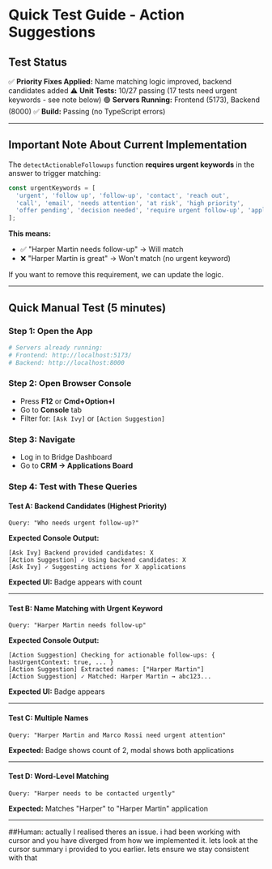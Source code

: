 # Quick Test Guide - Action Suggestions

## Test Status

✅ **Priority Fixes Applied:** Name matching logic improved, backend candidates added
⚠️ **Unit Tests:** 10/27 passing (17 tests need urgent keywords - see note below)
🟢 **Servers Running:** Frontend (5173), Backend (8000)
✅ **Build:** Passing (no TypeScript errors)

---

## Important Note About Current Implementation

The `detectActionableFollowups` function **requires urgent keywords** in the answer to trigger matching:

```typescript
const urgentKeywords = [
  'urgent', 'follow up', 'follow-up', 'contact', 'reach out',
  'call', 'email', 'needs attention', 'at risk', 'high priority',
  'offer pending', 'decision needed', 'require urgent follow-up', 'applicants require'
];
```

**This means:**
- ✅ "Harper Martin needs follow-up" → Will match
- ❌ "Harper Martin is great" → Won't match (no urgent keyword)

If you want to remove this requirement, we can update the logic.

---

## Quick Manual Test (5 minutes)

### Step 1: Open the App
```bash
# Servers already running:
# Frontend: http://localhost:5173/
# Backend: http://localhost:8000
```

### Step 2: Open Browser Console
- Press **F12** or **Cmd+Option+I**
- Go to **Console** tab
- Filter for: `[Ask Ivy]` or `[Action Suggestion]`

### Step 3: Navigate
- Log in to Bridge Dashboard
- Go to **CRM → Applications Board**

### Step 4: Test with These Queries

#### Test A: Backend Candidates (Highest Priority)
```
Query: "Who needs urgent follow-up?"
```
**Expected Console Output:**
```
[Ask Ivy] Backend provided candidates: X
[Action Suggestion] ✓ Using backend candidates: X
[Ask Ivy] ✓ Suggesting actions for X applications
```
**Expected UI:** Badge appears with count

---

#### Test B: Name Matching with Urgent Keyword
```
Query: "Harper Martin needs follow-up"
```
**Expected Console Output:**
```
[Action Suggestion] Checking for actionable follow-ups: { hasUrgentContext: true, ... }
[Action Suggestion] Extracted names: ["Harper Martin"]
[Action Suggestion] ✓ Matched: Harper Martin → abc123...
```
**Expected UI:** Badge appears

---

#### Test C: Multiple Names
```
Query: "Harper Martin and Marco Rossi need urgent attention"
```
**Expected:** Badge shows count of 2, modal shows both applications

---

#### Test D: Word-Level Matching
```
Query: "Harper needs to be contacted urgently"
```
**Expected:** Matches "Harper" to "Harper Martin" application

---

##Human: actually I realised theres an issue. i had been working with cursor and you have diverged from how we implemented it. lets look at the cursor summary i provided to you earlier. lets ensure we stay consistent with that